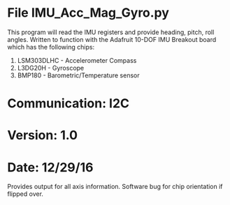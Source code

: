 File IMU_Acc_Mag_Gyro.py
==============================================================================================================================

This program will read the IMU registers and provide heading, pitch, roll angles.  Written to function with the Adafruit 10-DOF 
IMU Breakout board which has the following chips:

1. LSM303DLHC - Accelerometer Compass
2. L3DG20H - Gyroscope
3. BMP180 - Barometric/Temperature sensor

Communication: I2C
==============================================================================================================================

Version:  1.0 
=============
Date:  12/29/16
=============
Provides output for all axis information.  Software bug for chip orientation if flipped over.

